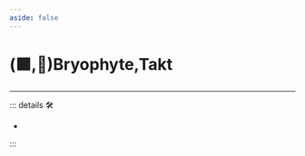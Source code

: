 ```yaml
---
aside: false
---
```

# (🟩,🔻)<ekos>Bryophyte</ekos>,<via>Takt</via>

---

<!-- =================================================== -->
<!-- =================================================== -->
<!-- =================================================== -->
<!-- =================================================== -->
<!-- =================================================== -->
::: details 🛠

-

:::
